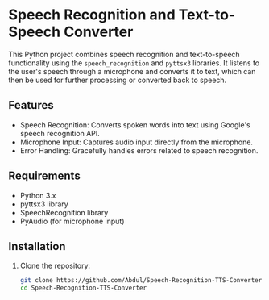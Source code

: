 # Speech Recognition and Text-to-Speech Converter

This Python project combines speech recognition and text-to-speech functionality using the `speech_recognition` and `pyttsx3` libraries. It listens to the user's speech through a microphone and converts it to text, which can then be used for further processing or converted back to speech.

## Features

- Speech Recognition: Converts spoken words into text using Google's speech recognition API.
- Microphone Input: Captures audio input directly from the microphone.
- Error Handling: Gracefully handles errors related to speech recognition.

## Requirements

- Python 3.x
- pyttsx3 library
- SpeechRecognition library
- PyAudio (for microphone input)

## Installation

1. Clone the repository:
   ```bash
   git clone https://github.com/Abdul/Speech-Recognition-TTS-Converter.git
   cd Speech-Recognition-TTS-Converter
